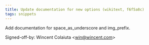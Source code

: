 ```yaml
---
title: Update documentation for new options (wikitext, f6f5a8c)
tags: snippets
---
```


Add documentation for space_as_underscore and img_prefix.

Signed-off-by: Wincent Colaiuta &lt;win@wincent.com&gt;
